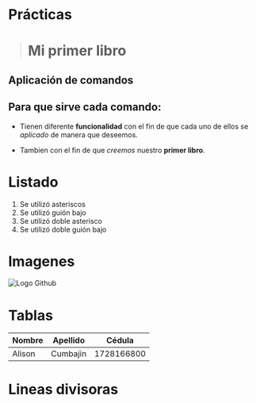 # Prácticas

> # Mi primer libro

## **Aplicación de comandos** 

Para que sirve cada comando:
------------

- Tienen diferente **funcionalidad** con el fin de que cada uno de ellos se *aplicado* de manera que deseemos.

- Tambien con el fin de que _creemos_ nuestro __primer libro__.

# Listado

 1. Se utilizó asteriscos
 2. Se utilizó guión bajo
 3. Se utilizó doble asterisco
 4. Se utilizó doble guión bajo

 # Imagenes 
 ![Logo Github](https://www.logo.wine/logo/GitHub)

 # Tablas

 | Nombre | Apellido |     Cédula |
 |------- |----------|    --------|
 | Alison | Cumbajin | 1728166800 |

 # Lineas divisoras

 
 




